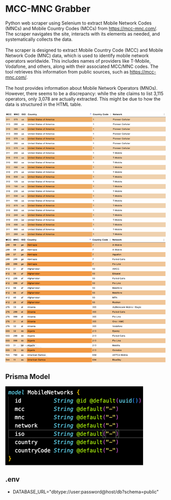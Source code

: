 # MCC-MNC Grabber
Python web scraper using Selenium to extract Mobile Network Codes (MNCs) and Mobile Country Codes (MCCs) from https://mcc-mnc.com/. The scraper navigates the site, interacts with its elements as needed, and systematically collects the data. 
<br/><br/>
The scraper is designed to extract Mobile Country Code (MCC) and Mobile Network Code (MNC) data, which is used to identify mobile network operators worldwide. This includes names of providers like T-Mobile, Vodafone, and others, along with their associated MCC/MNC codes. The tool retrieves this information from public sources, such as https://mcc-mnc.com/.
<br/><br/>
The host provides information about Mobile Network Operators (MNOs). However, there seems to be a discrepancy: while the site claims to list 3,115 operators, only 3,078 are actually extracted. This might be due to how the data is structured in the HTML table.

![Alt text](images/table1.png)
![Alt text](images/table2.png)

## Prisma Model
![Alt text](images/prismaModel.png)

## .env
- DATABASE_URL="dbtype://user:password@host/db?schema=public"
